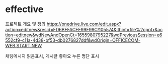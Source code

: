 # effective
프로젝트 개요 및 정의
https://onedrive.live.com/edit.aspx?action=editnew&resid=FD6BEFACEE99F99C!105574&ithint=file%2cpptx&action=editnew&wdNewAndOpenCt=1655980795227&wdPreviousSession=e6552cf9-c11a-4d38-bf53-db0276827ddf&wdOrigin=OFFICECOM-WEB.START.NEW

채팅메시지 읽음표시, 게시글 좋아요 누른 명단 표시
